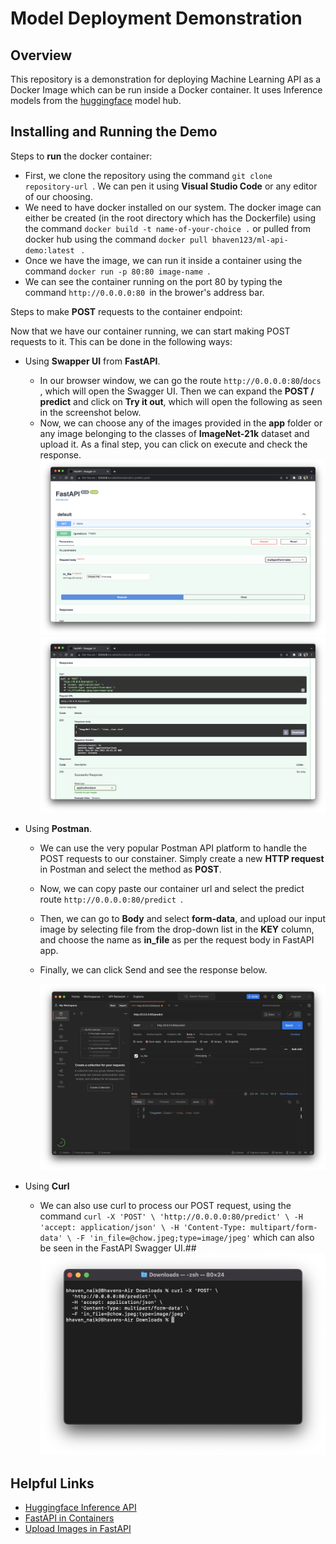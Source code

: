 # Model Deployment Demonstration

## Overview

This repository is a demonstration for deploying Machine Learning API as a Docker Image which can be run inside a Docker container. It uses Inference models from the [huggingface](https://huggingface.co/models) model hub.

## Installing and Running the Demo

Steps to **run** the docker container:

- First, we clone the repository using the command `git clone repository-url `. We can pen it using **Visual Studio Code** or any editor of our choosing.
- We need to have docker installed on our system. The docker image can either be created (in the root directory which has the Dockerfile) using the command `docker build -t name-of-your-choice .` or pulled from docker hub using the command `docker pull bhaven123/ml-api-demo:latest ` .
- Once we have the image, we can run it inside a container using the command `docker run -p 80:80 image-name `.
- We can see the container running on the port 80 by typing the command `http://0.0.0.0:80 `in the brower's address bar.

Steps to make **POST** requests to the container endpoint:

Now that we have our container running, we can start making POST requests to it. This can be done in the following ways:

- Using **Swapper UI** from **FastAPI**.

  - In our browser window, we can go the route `http://0.0.0.0:80`/`docs `, which will open the Swagger UI. Then we can expand the **POST / predict** and click on **Try it out**, which will open the following as seen in the screenshot below.
  - Now, we can choose any of the images provided in the **app** folder or any image belonging to the classes of **ImageNet-21k** dataset and upload it. As a final step, you can click on execute and check the response.![1673388042913](image/README/1673388042913.png "Swagger UI Part 1")![1673388052257](image/README/1673388052257.png "Swagger UI Part 2")

- Using **Postman**.

  - We can use the very popular Postman API platform to handle the POST requests to our constainer. Simply create a new **HTTP request** in Postman and select the method as **POST**.
  - Now, we can copy paste our container url and select the predict route `http://0.0.0.0:80/predict `.
  - Then, we can go to **Body** and select **form-data**, and upload our input image by selecting file from the drop-down list in the **KEY** column, and choose the name as **in_file** as per the request body in FastAPI app.
  - Finally, we can click Send and see the response below.

    ![1673392340561](image/README/1673392340561.png "Postman")

- Using **Curl**

  - We can also use curl to process our POST request, using the command `curl -X 'POST' \ 'http://0.0.0.0:80/predict' \ -H 'accept: application/json' \ -H 'Content-Type: multipart/form-data' \ -F 'in_file=@chow.jpeg;type=image/jpeg'` which can also be seen in the FastAPI Swagger UI.## ![1673392955004](image/README/1673392955004.png)

## Helpful Links

- [Huggingface Inference API](https://huggingface.co/docs/api-inference/quicktour)
- [FastAPI in Containers](https://fastapi.tiangolo.com/deployment/docker/#official-docker-image-with-gunicorn-uvicorn)
- [Upload Images in FastAPI](https://www.youtube.com/watch?v=N6bpBkwFdc8)
